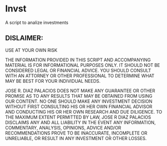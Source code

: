 Invst
======

A script to analize investments    

## DISLAIMER:

USE AT YOUR OWN RISK

THE INFORMATION PROVIDED IN THIS SCRIPT AND ACCOMPANYING MATERIAL IS FOR INFORMATIONAL PURPOSES ONLY.  IT SHOULD NOT BE CONSIDERED LEGAL OR FINANCIAL ADVICE.  YOU SHOULD CONSULT WITH AN ATTORNEY OR OTHER PROFESSIONAL TO DETERMINE WHAT MAY BE BEST FOR YOUR INDIVIDUAL NEEDS.

JOSE R. DIAZ PALACIOS DOES NOT MAKE ANY GUARANTEE OR OTHER PROMISE AS TO ANY RESULTS THAT MAY BE OBTAINED FROM USING OUR CONTENT. NO ONE SHOULD MAKE ANY INVESTMENT DECISION WITHOUT FIRST CONSULTING HIS OR HER OWN FINANCIAL ADVISOR AND CONDUCTING HIS OR HER OWN RESEARCH AND DUE DILIGENCE. TO THE MAXIMUM EXTENT PERMITTED BY LAW, JOSE R DIAZ PALACIOS DISCLAIMS ANY AND ALL LIABILITY IN THE EVENT ANY INFORMATION, COMMENTARY, ANALYSIS, OPINIONS, ADVICE AND/OR RECOMMENDATIONS PROVE TO BE INACCURATE, INCOMPLETE OR UNRELIABLE, OR RESULT IN ANY INVESTMENT OR OTHER LOSSES.